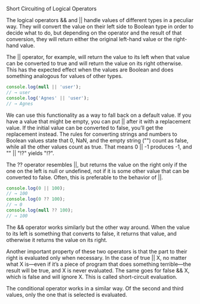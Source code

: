 Short Circuiting of Logical Operators

The logical operators && and || handle values of different types in a peculiar way. They will convert the value on their left side to Boolean type in order to decide what to do, but depending on the operator and the result of that conversion, they will return either the original left-hand value or the right-hand value.

The || operator, for example, will return the value to its left when that value can be converted to true and will return the value on its right otherwise. This has the expected effect when the values are Boolean and does something analogous for values of other types.

```javascript
console.log(null || 'user');
// → user
console.log('Agnes' || 'user');
// → Agnes
```

We can use this functionality as a way to fall back on a default value. If you have a value that might be empty, you can put || after it with a replacement value. If the initial value can be converted to false, you’ll get the replacement instead. The rules for converting strings and numbers to Boolean values state that 0, NaN, and the empty string ("") count as false, while all the other values count as true. That means 0 || -1 produces -1, and "" || "!?" yields "!?".

The ?? operator resembles ||, but returns the value on the right only if the one on the left is null or undefined, not if it is some other value that can be converted to false. Often, this is preferable to the behavior of ||.

```javascript
console.log(0 || 100);
// → 100
console.log(0 ?? 100);
// → 0
console.log(null ?? 100);
// → 100
```

The && operator works similarly but the other way around. When the value to its left is something that converts to false, it returns that value, and otherwise it returns the value on its right.

Another important property of these two operators is that the part to their right is evaluated only when necessary. In the case of true || X, no matter what X is—even if it’s a piece of program that does something terrible—the result will be true, and X is never evaluated. The same goes for false && X, which is false and will ignore X. This is called short-circuit evaluation.

The conditional operator works in a similar way. Of the second and third values, only the one that is selected is evaluated.
